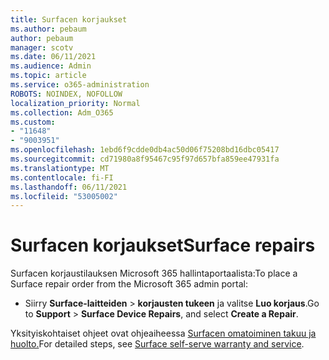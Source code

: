 ```yaml
---
title: Surfacen korjaukset
ms.author: pebaum
author: pebaum
manager: scotv
ms.date: 06/11/2021
ms.audience: Admin
ms.topic: article
ms.service: o365-administration
ROBOTS: NOINDEX, NOFOLLOW
localization_priority: Normal
ms.collection: Adm_O365
ms.custom:
- "11648"
- "9003951"
ms.openlocfilehash: 1ebd6f9cdde0db4ac50d06f75208bd16dbc05417
ms.sourcegitcommit: cd71980a8f95467c95f97d657bfa859ee47931fa
ms.translationtype: MT
ms.contentlocale: fi-FI
ms.lasthandoff: 06/11/2021
ms.locfileid: "53005002"
---
```

# <a name="surface-repairs"></a><span data-ttu-id="60087-102">Surfacen korjaukset</span><span class="sxs-lookup"><span data-stu-id="60087-102">Surface repairs</span></span>

<span data-ttu-id="60087-103">Surfacen korjaustilauksen Microsoft 365 hallintaportaalista:</span><span class="sxs-lookup"><span data-stu-id="60087-103">To place a Surface repair order from the Microsoft 365 admin portal:</span></span>

- <span data-ttu-id="60087-104">Siirry **Surface-laitteiden**  >  **korjausten tukeen** ja valitse **Luo korjaus**.</span><span class="sxs-lookup"><span data-stu-id="60087-104">Go to **Support** > **Surface Device Repairs**, and select **Create a Repair**.</span></span> 

<span data-ttu-id="60087-105">Yksityiskohtaiset ohjeet ovat ohjeaiheessa [Surfacen omatoiminen takuu ja huolto.](/surface/self-serve-warranty-service)</span><span class="sxs-lookup"><span data-stu-id="60087-105">For detailed steps, see [Surface self-serve warranty and service](/surface/self-serve-warranty-service).</span></span>
